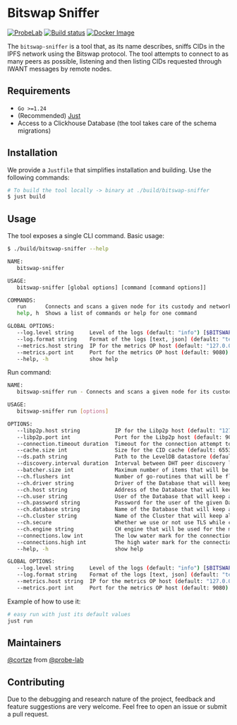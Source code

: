 # Bitswap Sniffer

[![ProbeLab](https://img.shields.io/badge/made%20by-ProbeLab-blue.svg)](https://probelab.io)
[![Build status](https://img.shields.io/github/actions/workflow/status/probe-lab/bitswap-sniffer/go-test.yml?branch=main)](https://github.com/probe-lab/bitswap-sniffer/actions)
[![Docker Image](https://img.shields.io/github/actions/workflow/status/probe-lab/bitswap-sniffer/push.yml?branch=main)](https://github.com/probe-lab/bitswap-sniffer/actions)

The `bitswap-sniffer` is a tool that, as its name describes, sniffs CIDs in the IPFS network using the Bitswap protocol. The tool attempts to connect to as many peers as possible, listening and then listing CIDs requested through IWANT messages by remote nodes.

## Requirements
- `Go >=1.24`
- (Recommended) [Just](https://github.com/casey/just)
- Access to a Clickhouse Database (the tool takes care of the schema migrations)

## Installation

We provide a `Justfile` that simplifies installation and building. Use the following commands:
```bash
# To build the tool locally -> binary at ./build/bitswap-sniffer
$ just build
```

## Usage

The tool exposes a single CLI command. Basic usage:
```bash
$ ./build/bitswap-sniffer --help

NAME:
   bitswap-sniffer

USAGE:
   bitswap-sniffer [global options] [command [command options]]

COMMANDS:
   run      Connects and scans a given node for its custody and network status
   help, h  Shows a list of commands or help for one command

GLOBAL OPTIONS:
   --log.level string     Level of the logs (default: "info") [$BITSWAP_SNIFFER_LOG_LEVEL]
   --log.format string    Format of the logs [text, json] (default: "text") [$BITSWAP_SNIFFER_LOG_FORMAT]
   --metrics.host string  IP for the metrics OP host (default: "127.0.0.1") [$BITSWAP_SNIFFER_METRICS_HOST]
   --metrics.port int     Port for the metrics OP host (default: 9080) [$BITSWAP_SNIFFER_METRICS_PORT]
   --help, -h             show help
```

Run command:
```bash
NAME:
   bitswap-sniffer run - Connects and scans a given node for its custody and network status

USAGE:
   bitswap-sniffer run [options]

OPTIONS:
   --libp2p.host string           IP for the Libp2p host (default: "127.0.0.1") [$BITSWAP_SNIFFER_RUN_LIBP2P_HOST]
   --libp2p.port int              Port for the Libp2p host (default: 9020) [$BITSWAP_SNIFFER_RUN_LIBP2P_PORT]
   --connection.timeout duration  Timeout for the connection attempt to the node (default: 15s) [$BITSWAP_SNIFFER_RUN_CONNECTION_TIMEOUT]
   --cache.size int               Size for the CID cache (default: 65536) [$BITSWAP_SNIFFER_RUN_CACHE_SIZE]
   --ds.path string               Path to the LevelDB datastore (default: "./ds") [$BITSWAP_SNIFFER_RUN_LEVEL_DB]
   --discovery.interval duration  Interval between DHT peer discovery lookups (default: 1m0s) [$BITSWAP_SNIFFER_RUN_DISCOVERY_INTERVAL]
   --batcher.size int             Maximum number of items that will be cached before persisting into the DB (default: 1024) [$BITSWAP_SNIFFER_RUN_BATCHER_SIZE]
   --ch.flushers int              Number of go-routines that will be flushing cids into the DB (default: 5) [$BITSWAP_SNIFFER_RUN_CH_FLUSHERS]
   --ch.driver string             Driver of the Database that will keep all the raw data (local, replicated) (default: "local") [$BITSWAP_SNIFFER_RUN_CH_DRIVER]
   --ch.host string               Address of the Database that will keep all the raw data <ip:port> (default: "127.0.0.1:9000") [$BITSWAP_SNIFFER_RUN_CH_HOST]
   --ch.user string               User of the Database that will keep all the raw data (default: "username") [$BITSWAP_SNIFFER_RUN_CH_USER]
   --ch.password string           Password for the user of the given Database (default: "password") [$BITSWAP_SNIFFER_RUN_CH_PASSWORD]
   --ch.database string           Name of the Database that will keep all the raw data (default: "bitswap_sniffer_ipfs") [$BITSWAP_SNIFFER_RUN_CH_DATABASE]
   --ch.cluster string            Name of the Cluster that will keep all the raw data [$BITSWAP_SNIFFER_RUN_CH_CLUSTER]
   --ch.secure                    Whether we use or not use TLS while connecting clickhouse (default: false) [$BITSWAP_SNIFFER_RUN_CH_SECURE]
   --ch.engine string             CH engine that will be used for the migrations (default: "TinyLog") [$BITSWAP_SNIFFER_RUN_CH_ENGINE]
   --connections.low int          The low water mark for the connection manager. (default: 1000) [$BITSWAP_SNIFFER_RUN_CONNECTIONS_LOW]
   --connections.high int         The high water mark for the connection manager. (default: 8000) [$BITSWAP_SNIFFER_RUN_CONNECTIONS_HIGH]
   --help, -h                     show help

GLOBAL OPTIONS:
   --log.level string     Level of the logs (default: "info") [$BITSWAP_SNIFFER_LOG_LEVEL]
   --log.format string    Format of the logs [text, json] (default: "text") [$BITSWAP_SNIFFER_LOG_FORMAT]
   --metrics.host string  IP for the metrics OP host (default: "127.0.0.1") [$BITSWAP_SNIFFER_METRICS_HOST]
   --metrics.port int     Port for the metrics OP host (default: 9080) [$BITSWAP_SNIFFER_METRICS_PORT]
```

Example of how to use it:
```bash
# easy run with just its default values
just run
```

## Maintainers
[@cortze](https://github.com/cortze) from [@probe-lab](https://github.com/probe-lab)

## Contributing
Due to the debugging and research nature of the project, feedback and feature suggestions are very welcome. Feel free to open an issue or submit a pull request.
